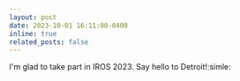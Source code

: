 ```yaml
---
layout: post
date: 2023-10-01 16:11:00-0400
inline: true
related_posts: false
---
```


I'm glad to take part in IROS 2023. Say hello to Detroit!:simle:
